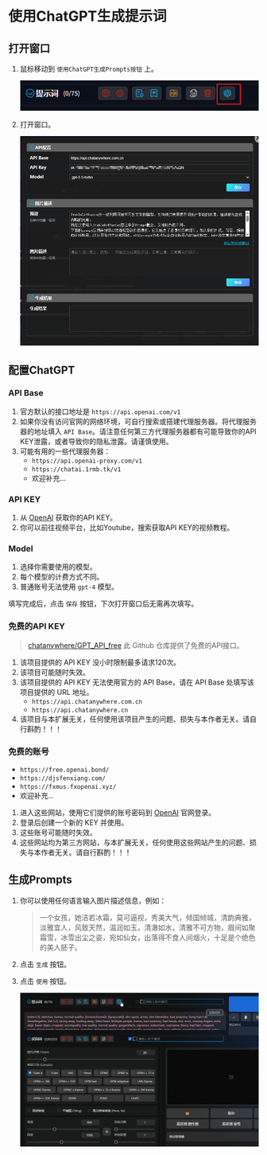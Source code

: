 # 使用ChatGPT生成提示词

## 打开窗口

1. 鼠标移动到 `使用ChatGPT生成Prompts按钮` 上。

   ![](../assets/images/UsingChatgptToGeneratePrompts/chatgpt_btn.png)

2. 打开窗口。

   ![](../assets/images/UsingChatgptToGeneratePrompts/chatgpt.png)

## 配置ChatGPT

### API Base

1. 官方默认的接口地址是 `https://api.openai.com/v1`
2. 如果你没有访问官网的网络环境，可自行搜索或搭建代理服务器。将代理服务器的地址填入 `API Base`。请注意任何第三方代理服务器都有可能导致你的API
   KEY泄露，或者导致你的隐私泄露。请谨慎使用。
3. 可能有用的一些代理服务器：
   - `https://api.openai-proxy.com/v1`
   - `https://chatai.1rmb.tk/v1`
   - 欢迎补充...

### API KEY

1. 从 [OpenAI](https://platform.openai.com/docs/introduction) 获取你的API KEY。
2. 你可以前往视频平台，比如Youtube，搜索获取API KEY的视频教程。

### Model

1. 选择你需要使用的模型。
2. 每个模型的计费方式不同。
3. 普通账号无法使用 `gpt-4` 模型。

填写完成后，点击 `保存` 按钮，下次打开窗口后无需再次填写。

### 免费的API KEY

> [chatanywhere/GPT_API_free](https://github.com/chatanywhere/GPT_API_free) 此 Github 仓库提供了免费的API接口。

1. 该项目提供的 API KEY 没小时限制最多请求120次。
2. 该项目可能随时失效。
3. 该项目提供的 API KEY 无法使用官方的 API Base，请在 API Base 处填写该项目提供的 URL 地址。
   - `https://api.chatanywhere.com.cn`
   - `https://api.chatanywhere.cn`
4. 该项目与本扩展无关，任何使用该项目产生的问题、损失与本作者无关。请自行斟酌！！！

### 免费的账号

- `https://free.openai.bond/`
- `https://djsfenxiang.com/`
- `https://fxmus.fxopenai.xyz/`
- 欢迎补充...

1. 进入这些网站，使用它们提供的账号密码到 [OpenAI](https://platform.openai.com/docs/introduction) 官网登录。
2. 登录后创建一个新的 KEY 并使用。
3. 这些账号可能随时失效。
4. 这些网站均为第三方网站，与本扩展无关，任何使用这些网站产生的问题、损失与本作者无关。请自行斟酌！！！

## 生成Prompts

1. 你可以使用任何语言输入图片描述信息，例如：

   > 一个女孩，她洁若冰霜，莫可逼视，秀美大气，倾国倾城，清韵典雅，淡雅宜人，风致天然，温润如玉，清澈如水，清雅不可方物，眉间如聚霜雪，冰雪出尘之姿，宛如仙女，出落得不食人间烟火，十足是个绝色的美人胚子。

2. 点击 `生成` 按钮。

3. 点击 `使用` 按钮。

   ![](../assets/images/demo.chatgpt.gif)